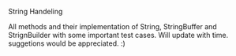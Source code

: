 String Handeling

All methods and their implementation of String, StringBuffer and StrignBuilder with some important test cases.
Will update with time. 
suggetions would be appreciated.
:)
